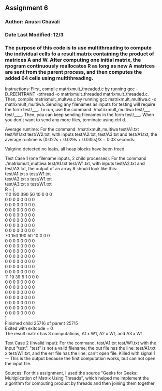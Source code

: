 <h2>Assignment 6</h2>
<h3> Author: Anusri Chavali </h3>
<h3> Date Last Modified: 12/3 </h3>
<h3> The purpose of this code is to use multithreading to compute the individual cells fo a result matrix containing the product of matrices A and W. After computing one initial matrix, the rpogram continuously reallocates R as long as new A matrices are sent from the parent process, and then computes the added 64 cells using multithreading. </h3>
<p> Instructions: First, compile matrixmult_threaded.c by running gcc -D_REENTRANT -pthread -o matrixmult_threaded matrixmult_threaded.c. Then, compile matrixmult_multwa.c by running gcc matrixmult_multiwa.c -o matrixmult_multiwa. Sending any filenames as inputs for testing will require the form test/___. To run, use the command ./matrixmult_multiwa test/___ test/____. Then, you can keep sending filenames in the form test/___. When you don't want to send any more files, terminate using ctrl d. </p>
<p> Average runtime: For the command ./matrixmult_multiwa test/A1.txt test/W1.txt test/W2.txt, with inputs test/A2.txt, test/A3.txt and test/A1.txt, the average runtime is (0.027s + 0.029s + 0.035s)/3 = 0.03 seconds. </p>
<p> Valgrind detected no leaks, all heap blocks have been freed </p>
<p> Test Case 1 (one filename inputs, 2 child processes): For the command ./matrixmult_multiwa test/A1.txt test/W1.txt, with inputs test/A2.txt and test/A3.txt, the output of an array R should look like this: <br/>
test/A1.txt x test/W1.txt <br/>
test/A2.txt x test/W1.txt <br/>
test/A3.txt x test/W1.txt <br/>
R = [ <br/> 
110 190 390 50 10 0 0 0 <br/>
0 0 0 0 0 0 0 0 <br/>
0 0 0 0 0 0 0 0 <br/>
0 0 0 0 0 0 0 0 <br/>
0 0 0 0 0 0 0 0 <br/>
0 0 0 0 0 0 0 0 <br/>
0 0 0 0 0 0 0 0 <br/>
0 0 0 0 0 0 0 0 <br/>
70 150 190 50 10 0 0 0 <br/>
0 0 0 0 0 0 0 0 <br/>
0 0 0 0 0 0 0 0 <br/>
0 0 0 0 0 0 0 0 <br/>
0 0 0 0 0 0 0 0 <br/>
0 0 0 0 0 0 0 0 <br/>
0 0 0 0 0 0 0 0 <br/>
0 0 0 0 0 0 0 0 <br/>
11 19 39 5 1 0 0 0 <br/>
0 0 0 0 0 0 0 0 <br/>
0 0 0 0 0 0 0 0 <br/>
0 0 0 0 0 0 0 0 <br/>
0 0 0 0 0 0 0 0 <br/>
0 0 0 0 0 0 0 0 <br/>
0 0 0 0 0 0 0 0 <br/>
0 0 0 0 0 0 0 0 <br/>
]<br/>
Finished child 25716 of parent 25715 <br/>
Exited with exitcode = 0 <br/>
The result matrix has 3 computations, A1 x W1, A2 x W1, and A3 x W1. </p>
<p> Test Case 2 (Invalid input): For the command, test/A1.txt test/W1.txt with the input "test". "test" is not a valid filename; the out file has the line: test/A1.txt x test/W1.txt, and the err file has the line: can't open file. Killed with signal 1 -- This is the output because the first computation works, but can not open the input file. </p>
<p> Sources: For this assignment, I used the source "Geeks for Geeks: Multiplication of Matrix Using Threads", which helped me implement the algorithm for computing product by threads and then joining them together </p>
